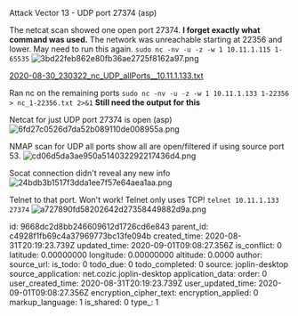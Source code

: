 Attack Vector 13 - UDP port 27374 (asp)

The netcat scan showed one open port 27374. **I forget exactly what command was used.** The network was unreachable starting at 22356 and lower. May need to run this again. 
`sudo nc -nv -u -z -w 1 10.11.1.115 1-65535`
![3bd22feb862e80fb36ae2725f8162a97.png](:/8220c671d7c04432933b72de303d1ef3)

[2020-08-30_230322_nc_UDP_allPorts__10.11.1.133.txt](:/6c5a7011f3c64f24bee912d8bc63ed75)

Ran nc on the remaining ports 
`sudo nc -nv -u -z -w 1 10.11.1.133 1-22356 > nc_1-22356.txt 2>&1`
**Still need the output for this**

Netcat for just UDP port 27374 is open (asp)
![6fd27c0526d7da52b089110de008955a.png](:/6c226f760652437297d6cd2c03397c01)

NMAP scan for UDP all ports show all are open/filtered if using source port 53.
![cd06d5da3ae950a514032292217436d4.png](:/a59e9de24d4840e79113984a4904c091)

Socat connection didn't reveal any new info
![24bdb3b1517f3dda1ee7f57e64aea1aa.png](:/41e8f45cc336414f8cb5e62ff73c5f57)






Telnet to that port. Won't work! Telnet only uses TCP!
`telnet 10.11.1.133 27374`
![a727890fd58202642d27358449882d9a.png](:/366240f24e2743b4b0c56761651b0c76)



id: 9668dc2d8bb246609612d1726cd6e843
parent_id: c4928f1fb69c4a37969773bc13fe094b
created_time: 2020-08-31T20:19:23.739Z
updated_time: 2020-09-01T09:08:27.356Z
is_conflict: 0
latitude: 0.00000000
longitude: 0.00000000
altitude: 0.0000
author: 
source_url: 
is_todo: 0
todo_due: 0
todo_completed: 0
source: joplin-desktop
source_application: net.cozic.joplin-desktop
application_data: 
order: 0
user_created_time: 2020-08-31T20:19:23.739Z
user_updated_time: 2020-09-01T09:08:27.356Z
encryption_cipher_text: 
encryption_applied: 0
markup_language: 1
is_shared: 0
type_: 1